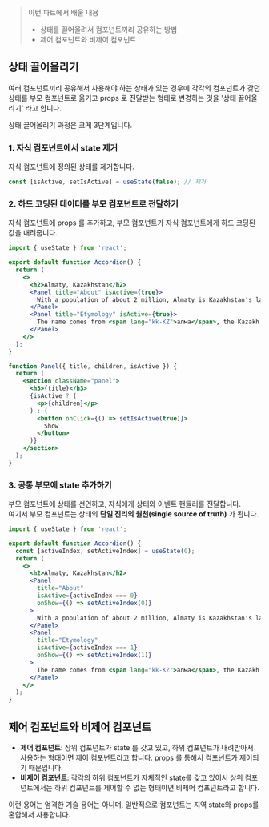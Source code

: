 > 이번 파트에서 배울 내용
> - 상태를 끌어올려서 컴포넌트끼리 공유하는 방법  
> - 제어 컴포넌트와 비제어 컴포넌트  

## 상태 끌어올리기
여러 컴포넌트끼리 공유해서 사용해야 하는 상태가 있는 경우에 각각의 컴포넌트가 갖던 상태를 부모 컴포넌트로 옮기고 props 로 전달받는 형태로 변경하는 것을 '상태 끌어올리기' 라고 합니다.  

상태 끌어올리기 과정은 크게 3단계입니다.  

### 1. 자식 컴포넌트에서 state 제거
자식 컴포넌트에 정의된 상태를 제거합니다.

```jsx
const [isActive, setIsActive] = useState(false); // 제거
```

### 2. 하드 코딩된 데이터를 부모 컴포넌트로 전달하기
자식 컴포넌트에 props 를 추가하고, 부모 컴포넌트가 자식 컴포넌트에게 하드 코딩된 값을 내려줍니다.

```jsx
import { useState } from 'react';

export default function Accordion() {
  return (
    <>
      <h2>Almaty, Kazakhstan</h2>
      <Panel title="About" isActive={true}>
        With a population of about 2 million, Almaty is Kazakhstan's largest city. From 1929 to 1997, it was its capital city.
      </Panel>
      <Panel title="Etymology" isActive={true}>
        The name comes from <span lang="kk-KZ">алма</span>, the Kazakh word for "apple" and is often translated as "full of apples". In fact, the region surrounding Almaty is thought to be the ancestral home of the apple, and the wild <i lang="la">Malus sieversii</i> is considered a likely candidate for the ancestor of the modern domestic apple.
      </Panel>
    </>
  );
}

function Panel({ title, children, isActive }) {
  return (
    <section className="panel">
      <h3>{title}</h3>
      {isActive ? (
        <p>{children}</p>
      ) : (
        <button onClick={() => setIsActive(true)}>
          Show
        </button>
      )}
    </section>
  );
}
```

### 3. 공통 부모에 state 추가하기
부모 컴포넌트에 상태를 선언하고, 자식에게 상태와 이벤트 핸들러를 전달합니다.  
여기서 부모 컴포넌트는 상태의 **단일 진리의 원천(single source of truth)** 가 됩니다.

```jsx
import { useState } from 'react';

export default function Accordion() {
  const [activeIndex, setActiveIndex] = useState(0);
  return (
    <>
      <h2>Almaty, Kazakhstan</h2>
      <Panel
        title="About"
        isActive={activeIndex === 0}
        onShow={() => setActiveIndex(0)}
      >
        With a population of about 2 million, Almaty is Kazakhstan's largest city. From 1929 to 1997, it was its capital city.
      </Panel>
      <Panel
        title="Etymology"
        isActive={activeIndex === 1}
        onShow={() => setActiveIndex(1)}
      >
        The name comes from <span lang="kk-KZ">алма</span>, the Kazakh word for "apple" and is often translated as "full of apples". In fact, the region surrounding Almaty is thought to be the ancestral home of the apple, and the wild <i lang="la">Malus sieversii</i> is considered a likely candidate for the ancestor of the modern domestic apple.
      </Panel>
    </>
  );
}
```

## 제어 컴포넌트와 비제어 컴포넌트
- **제어 컴포넌트**: 상위 컴포넌트가 state 를 갖고 있고, 하위 컴포넌트가 내려받아서 사용하는 형태이면 제어 컴포넌트라고 합니다. props 를 통해서 컴포넌트가 제어되기 때문입니다.  
- **비제어 컴포넌트**: 각각의 하위 컴포넌트가 자체적인 state를 갖고 있어서 상위 컴포넌트에서는 하위 컴포넌트를 제어할 수 없는 형태이면 비제어 컴포넌트라고 합니다.  

이런 용어는 엄격한 기술 용어는 아니며, 일반적으로 컴포넌트는 지역 state와 props를 혼합해서 사용합니다.  
